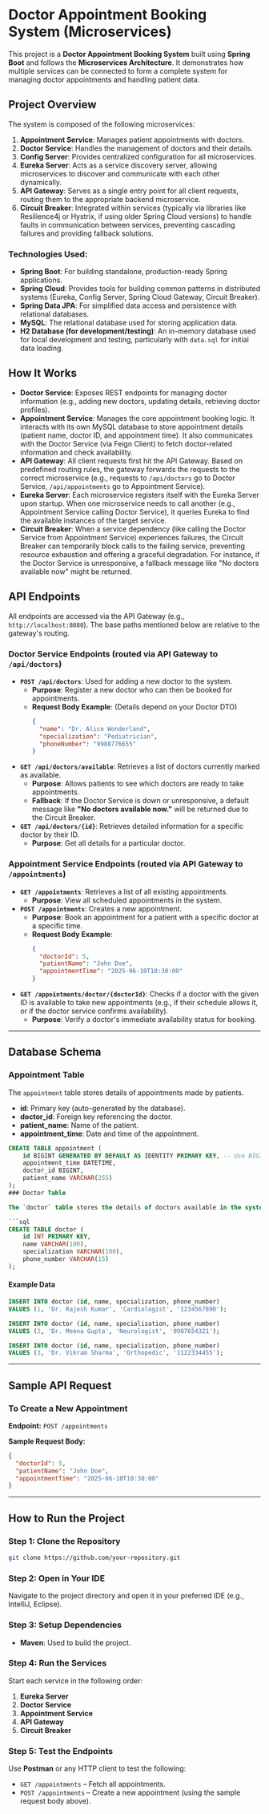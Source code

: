 # Doctor Appointment Booking System (Microservices)

This project is a **Doctor Appointment Booking System** built using **Spring Boot** and follows the **Microservices Architecture**. It demonstrates how multiple services can be connected to form a complete system for managing doctor appointments and handling patient data.

## Project Overview

The system is composed of the following microservices:

1.  **Appointment Service**: Manages patient appointments with doctors.
2.  **Doctor Service**: Handles the management of doctors and their details.
3.  **Config Server**: Provides centralized configuration for all microservices.
4.  **Eureka Server**: Acts as a service discovery server, allowing microservices to discover and communicate with each other dynamically.
5.  **API Gateway**: Serves as a single entry point for all client requests, routing them to the appropriate backend microservice.
6.  **Circuit Breaker**: Integrated within services (typically via libraries like Resilience4j or Hystrix, if using older Spring Cloud versions) to handle faults in communication between services, preventing cascading failures and providing fallback solutions.

### Technologies Used:

* **Spring Boot**: For building standalone, production-ready Spring applications.
* **Spring Cloud**: Provides tools for building common patterns in distributed systems (Eureka, Config Server, Spring Cloud Gateway, Circuit Breaker).
* **Spring Data JPA**: For simplified data access and persistence with relational databases.
* **MySQL**: The relational database used for storing application data.
* **H2 Database (for development/testing)**: An in-memory database used for local development and testing, particularly with `data.sql` for initial data loading.

## How It Works

* **Doctor Service**: Exposes REST endpoints for managing doctor information (e.g., adding new doctors, updating details, retrieving doctor profiles).
* **Appointment Service**: Manages the core appointment booking logic. It interacts with its own MySQL database to store appointment details (patient name, doctor ID, and appointment time). It also communicates with the Doctor Service (via Feign Client) to fetch doctor-related information and check availability.
* **API Gateway**: All client requests first hit the API Gateway. Based on predefined routing rules, the gateway forwards the requests to the correct microservice (e.g., requests to `/api/doctors` go to Doctor Service, `/api/appointments` go to Appointment Service).
* **Eureka Server**: Each microservice registers itself with the Eureka Server upon startup. When one microservice needs to call another (e.g., Appointment Service calling Doctor Service), it queries Eureka to find the available instances of the target service.
* **Circuit Breaker**: When a service dependency (like calling the Doctor Service from Appointment Service) experiences failures, the Circuit Breaker can temporarily block calls to the failing service, preventing resource exhaustion and offering a graceful degradation. For instance, if the Doctor Service is unresponsive, a fallback message like "No doctors available now" might be returned.

## API Endpoints

All endpoints are accessed via the API Gateway (e.g., `http://localhost:8080`). The base paths mentioned below are relative to the gateway's routing.

### Doctor Service Endpoints (routed via API Gateway to `/api/doctors`)

* **`POST /api/doctors`**: Used for adding a new doctor to the system.
    * **Purpose**: Register a new doctor who can then be booked for appointments.
    * **Request Body Example**: (Details depend on your Doctor DTO)
        ```json
        {
          "name": "Dr. Alice Wonderland",
          "specialization": "Pediatrician",
          "phoneNumber": "9988776655"
        }
        ```
* **`GET /api/doctors/available`**: Retrieves a list of doctors currently marked as available.
    * **Purpose**: Allows patients to see which doctors are ready to take appointments.
    * **Fallback**: If the Doctor Service is down or unresponsive, a default message like **"No doctors available now."** will be returned due to the Circuit Breaker.
* **`GET /api/doctors/{id}`**: Retrieves detailed information for a specific doctor by their ID.
    * **Purpose**: Get all details for a particular doctor.

### Appointment Service Endpoints (routed via API Gateway to `/appointments`)

* **`GET /appointments`**: Retrieves a list of all existing appointments.
    * **Purpose**: View all scheduled appointments in the system.
* **`POST /appointments`**: Creates a new appointment.
    * **Purpose**: Book an appointment for a patient with a specific doctor at a specific time.
    * **Request Body Example**:
        ```json
        {
          "doctorId": 5,
          "patientName": "John Doe",
          "appointmentTime": "2025-06-10T10:30:00"
        }
        ```
* **`GET /appointments/doctor/{doctorId}`**: Checks if a doctor with the given ID is available to take new appointments (e.g., if their schedule allows it, or if the doctor service confirms availability).
    * **Purpose**: Verify a doctor's immediate availability status for booking.

---

## Database Schema

### Appointment Table

The `appointment` table stores details of appointments made by patients.

* **id**: Primary key (auto-generated by the database).
* **doctor\_id**: Foreign key referencing the doctor.
* **patient\_name**: Name of the patient.
* **appointment\_time**: Date and time of the appointment.

```sql
CREATE TABLE appointment (
    id BIGINT GENERATED BY DEFAULT AS IDENTITY PRIMARY KEY, -- Use BIGINT for consistency with Long in Java
    appointment_time DATETIME,
    doctor_id BIGINT,
    patient_name VARCHAR(255)
);
### Doctor Table

The `doctor` table stores the details of doctors available in the system.

```sql
CREATE TABLE doctor (
    id INT PRIMARY KEY,
    name VARCHAR(100),
    specialization VARCHAR(100),
    phone_number VARCHAR(15)
);
```

#### Example Data

```sql
INSERT INTO doctor (id, name, specialization, phone_number)
VALUES (1, 'Dr. Rajesh Kumar', 'Cardiologist', '1234567890');

INSERT INTO doctor (id, name, specialization, phone_number)
VALUES (2, 'Dr. Meena Gupta', 'Neurologist', '0987654321');

INSERT INTO doctor (id, name, specialization, phone_number)
VALUES (3, 'Dr. Vikram Sharma', 'Orthopedic', '1122334455');
```

---

## Sample API Request

### To Create a New Appointment

**Endpoint:** `POST /appointments`

**Sample Request Body:**

```json
{
  "doctorId": 5,
  "patientName": "John Doe",
  "appointmentTime": "2025-06-10T10:30:00"
}
```

---

## How to Run the Project

### Step 1: Clone the Repository

```bash
git clone https://github.com/your-repository.git
```

### Step 2: Open in Your IDE

Navigate to the project directory and open it in your preferred IDE (e.g., IntelliJ, Eclipse).

### Step 3: Setup Dependencies

- **Maven**: Used to build the project.

### Step 4: Run the Services

Start each service in the following order:

1. **Eureka Server**
2. **Doctor Service**
3. **Appointment Service**
4. **API Gateway**
5. **Circuit Breaker**

### Step 5: Test the Endpoints

Use **Postman** or any HTTP client to test the following:

- `GET /appointments` – Fetch all appointments.
- `POST /appointments` – Create a new appointment (using the sample request body above).

